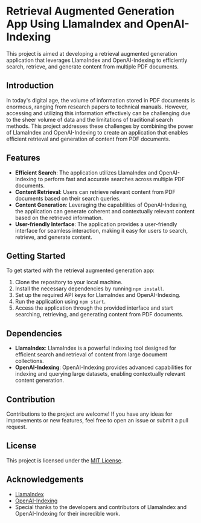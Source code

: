 # Retrieval Augmented Generation App Using LlamaIndex and OpenAI-Indexing

This project is aimed at developing a retrieval augmented generation application that leverages LlamaIndex and OpenAI-Indexing to efficiently search, retrieve, and generate content from multiple PDF documents.

## Introduction

In today's digital age, the volume of information stored in PDF documents is enormous, ranging from research papers to technical manuals. However, accessing and utilizing this information effectively can be challenging due to the sheer volume of data and the limitations of traditional search methods. This project addresses these challenges by combining the power of LlamaIndex and OpenAI-Indexing to create an application that enables efficient retrieval and generation of content from PDF documents.

## Features

- **Efficient Search**: The application utilizes LlamaIndex and OpenAI-Indexing to perform fast and accurate searches across multiple PDF documents.
- **Content Retrieval**: Users can retrieve relevant content from PDF documents based on their search queries.
- **Content Generation**: Leveraging the capabilities of OpenAI-Indexing, the application can generate coherent and contextually relevant content based on the retrieved information.
- **User-friendly Interface**: The application provides a user-friendly interface for seamless interaction, making it easy for users to search, retrieve, and generate content.

## Getting Started

To get started with the retrieval augmented generation app:

1. Clone the repository to your local machine.
2. Install the necessary dependencies by running `npm install`.
3. Set up the required API keys for LlamaIndex and OpenAI-Indexing.
4. Run the application using `npm start`.
5. Access the application through the provided interface and start searching, retrieving, and generating content from PDF documents.

## Dependencies

- **LlamaIndex**: LlamaIndex is a powerful indexing tool designed for efficient search and retrieval of content from large document collections.
- **OpenAI-Indexing**: OpenAI-Indexing provides advanced capabilities for indexing and querying large datasets, enabling contextually relevant content generation.

## Contribution

Contributions to the project are welcome! If you have any ideas for improvements or new features, feel free to open an issue or submit a pull request.

## License

This project is licensed under the [MIT License](LICENSE).

## Acknowledgements

- [LlamaIndex](https://llamalab.com/automate/)
- [OpenAI-Indexing](https://openai.com/)
- Special thanks to the developers and contributors of LlamaIndex and OpenAI-Indexing for their incredible work.